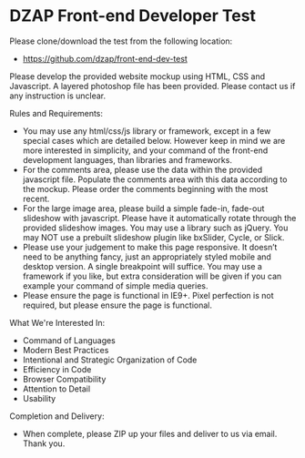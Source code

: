 DZAP Front-end Developer Test 
=============================

Please clone/download the test from the following location:
- https://github.com/dzap/front-end-dev-test

Please develop the provided website mockup using HTML, CSS and Javascript. A layered photoshop file has been provided. Please contact us if any instruction is unclear.

Rules and Requirements:
- You may use any html/css/js library or framework, except in a few special cases which are detailed below. However keep in mind we are more interested in simplicity, and your command of the front-end development languages, than libraries and frameworks.
- For the comments area, please use the data within the provided javascript file. Populate the comments area with this data according to the mockup. Please order the comments beginning with the most recent.
- For the large image area, please build a simple fade-in, fade-out slideshow with javascript. Please have it automatically rotate through the provided slideshow images. You may use a library such as jQuery. You may NOT use a prebuilt slideshow plugin like bxSlider, Cycle, or Slick.
- Please use your judgement to make this page responsive. It doesn’t need to be anything fancy, just an appropriately styled mobile and desktop version. A single breakpoint will suffice. You may use a framework if you like, but extra consideration will be given if you can example your command of simple media queries.
- Please ensure the page is functional in IE9+. Pixel perfection is not required, but please ensure the page is functional.

What We're Interested In:
- Command of Languages
- Modern Best Practices
- Intentional and Strategic Organization of Code
- Efficiency in Code
- Browser Compatibility
- Attention to Detail
- Usability

Completion and Delivery:
- When complete, please ZIP up your files and deliver to us via email. Thank you.